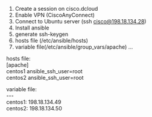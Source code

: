 1. Create a session on cisco.dcloud
2. Enable VPN (CiscoAnyConnect)
3. Connect to Ubuntu server (ssh cisco@198.18.134.28)
4. Install ansible
5. generate ssh-keygen
6. hosts file (/etc/ansible/hosts)
7. variable file(/etc/ansible/group_vars/apache)
...


hosts file:\
[apache]\
centos1 ansible_ssh_user=root\
centos2 ansible_ssh_user=root

variable file:\
---\
centos1: 198.18.134.49\
centos2: 198.18.134.50
